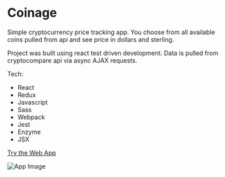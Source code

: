 # Coinage
Simple cryptocurrency price tracking app. You choose from all 
available coins pulled from api and see price in dollars and sterling.

Project was built using react test driven development. Data is pulled 
from cryptocompare api via async AJAX requests.

Tech: 
- React
- Redux
- Javascript
- Sass
- Webpack
- Jest
- Enzyme
- JSX

[Try the Web App](https://charlietaylorcoder.com/coinage/)

![App Image](https://charlietaylorcoder.com/assets/img/portfolio-coinage.jpg)
